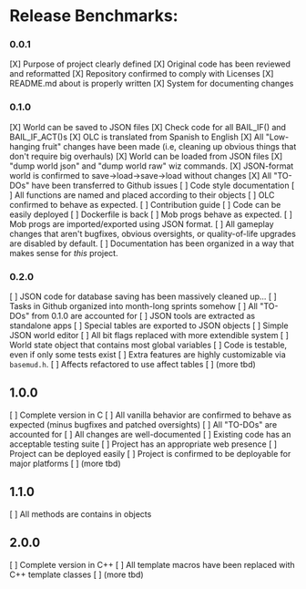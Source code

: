 # Release Benchmarks:

### 0.0.1

[X] Purpose of project clearly defined
[X] Original code has been reviewed and reformatted
[X] Repository confirmed to comply with Licenses
[X] README.md about is properly written
[X] System for documenting changes

### 0.1.0

[X] World can be saved to JSON files
[X] Check code for all BAIL_IF() and BAIL_IF_ACT()s
[X] OLC is translated from Spanish to English
[X] All "Low-hanging fruit" changes have been made (i.e, cleaning up obvious things
    that don't require big overhauls)
[X] World can be loaded from JSON files
[X] "dump world json" and "dump world raw" wiz commands.
[X] JSON-format world is confirmed to save->load->save->load without changes
[X] All "TO-DOs" have been transferred to Github issues
[ ] Code style documentation
[ ] All functions are named and placed according to their objects
[ ] OLC confirmed to behave as expected.
[ ] Contribution guide
[ ] Code can be easily deployed
[ ] Dockerfile is back
[ ] Mob progs behave as expected.
[ ] Mob progs are imported/exported using JSON format.
[ ] All gameplay changes that aren't bugfixes, obvious oversights, or
    quality-of-life upgrades are disabled by default.
[ ] Documentation has been organized in a way that makes sense for _this_ project.

### 0.2.0

[ ] JSON code for database saving has been massively cleaned up...
[ ] Tasks in Github organized into month-long sprints somehow
[ ] All "TO-DOs" from 0.1.0 are accounted for
[ ] JSON tools are extracted as standalone apps
[ ] Special tables are exported to JSON objects
[ ] Simple JSON world editor
[ ] All bit flags replaced with more extendible system
[ ] World state object that contains most global variables
[ ] Code is testable, even if only some tests exist
[ ] Extra features are highly customizable via `basemud.h`.
[ ] Affects refactored to use affect tables
[ ] (more tbd)

## 1.0.0

[ ] Complete version in C
[ ] All vanilla behavior are confirmed to behave as expected (minus bugfixes
    and patched oversights)
[ ] All "TO-DOs" are accounted for
[ ] All changes are well-documented
[ ] Existing code has an acceptable testing suite
[ ] Project has an appropriate web presence
[ ] Project can be deployed easily
[ ] Project is confirmed to be deployable for major platforms
[ ] (more tbd)

## 1.1.0

[ ] All methods are contains in objects

## 2.0.0

[ ] Complete version in C++
[ ] All template macros have been replaced with C++ template classes
[ ] (more tbd)
